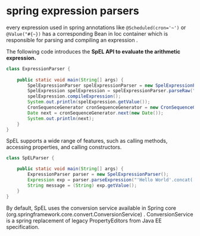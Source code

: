 # spring expression parsers
every expression used in spring annotations like `@Scheduled(cron='~')` or `@Value("#{~})`
has a corresponding Bean in Ioc container which is responsible for parsing and compiling an expression .

The following code introduces the **SpEL API to evaluate the arithmetic expression.**

```java
class ExpressionParser {
    
    public static void main(String[] args) {
        SpelExpressionParser spelExpressionParser = new SpelExpressionParser();
        SpelExpression spelExpression = spelExpressionParser.parseRaw("5*17");
        spelExpression.compileExpression();
        System.out.println(spelExpression.getValue());
        CronSequenceGenerator cronSequenceGenerator = new CronSequenceGenerator("0 */30 * * * ?");
        Date next = cronSequenceGenerator.next(new Date());
        System.out.println(next);
    }
}
```
SpEL supports a wide range of features, such as calling methods, accessing properties, and calling constructors.
```Java
class SpELParser {

    public static void main(String[] args) {
        ExpressionParser parser = new SpelExpressionParser();
        Expression exp = parser.parseExpression("'Hello World'.concat('!')");
        String message = (String) exp.getValue();
    }
}
```

By default, SpEL uses the conversion service available in Spring core (org.springframework.core.convert.ConversionService) .
ConversionService is a spring replacement of legacy PropertyEditors from Java EE specification.

